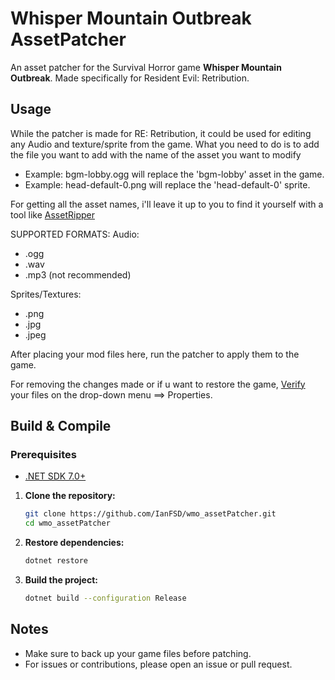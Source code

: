 # Whisper Mountain Outbreak AssetPatcher

An asset patcher for the Survival Horror game **Whisper Mountain Outbreak**.
Made specifically for Resident Evil: Retribution.  

## Usage

While the patcher is made for RE: Retribution, it could be used for editing any Audio and texture/sprite from the game.
What you need to do is to add the file you want to add with the name of the asset you want to modify

- Example: bgm-lobby.ogg will replace the 'bgm-lobby' asset in the game.
- Example: head-default-0.png will replace the 'head-default-0' sprite.

For getting all the asset names, i'll leave it up to you to find it yourself with a tool like [AssetRipper](https://github.com/AssetRipper/AssetRipper)

SUPPORTED FORMATS:
Audio:

- .ogg
- .wav
- .mp3 (not recommended)

Sprites/Textures:

- .png
- .jpg
- .jpeg

After placing your mod files here, run the patcher to apply them to the game.

For removing the changes made or if u want to restore the game, [Verify](https://help.steampowered.com/en/faqs/view/0C48-FCBD-DA71-93EB) your files on the drop-down menu ==> Properties.

## Build & Compile

### Prerequisites

- [.NET SDK 7.0+](https://dotnet.microsoft.com/download)

1. **Clone the repository:**

    ```bash
    git clone https://github.com/IanFSD/wmo_assetPatcher.git
    cd wmo_assetPatcher
    ```

2. **Restore dependencies:**

    ```bash
    dotnet restore
    ```

3. **Build the project:**

    ```bash
    dotnet build --configuration Release
    ```

## Notes

- Make sure to back up your game files before patching.
- For issues or contributions, please open an issue or pull request.
